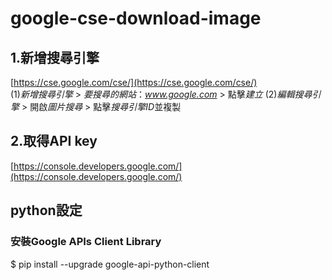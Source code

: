 # google-cse-download-image
## 1.新增搜尋引擎
[https://cse.google.com/cse/](https://cse.google.com/cse/)<br />
(1)*新增搜尋引擎* > *要搜尋的網站*：*www.google.com* > 點擊*建立*
(2)*編輯搜尋引擎* > 開啟*圖片搜尋* > 點擊*搜尋引擎ID*並複製
## 2.取得API key
[https://console.developers.google.com/](https://console.developers.google.com/)<br />

## python設定
### 安裝Google APIs Client Library
  $ pip install --upgrade google-api-python-client
